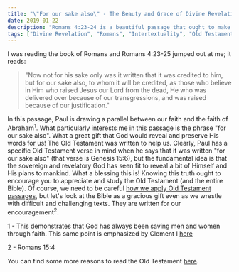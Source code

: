 ```yaml
---
title: "\"For our sake also\" - The Beauty and Grace of Divine Revelation"
date: 2019-01-22
description: "Romans 4:23-24 is a beautiful passage that ought to make us appreciate the gracious gift of divine revelation."
tags: ["Divine Revelation", "Romans", "Intertextuality", "Old Testament", "Abraham", "Faith", "Encouragement"]
---
```


I was reading the book of Romans and Romans 4:23-25 jumped out at me; it reads:

> "Now not for his sake only was it written that it was credited to him, but for our sake also, to whom it will be credited, as those who believe in Him who raised Jesus our Lord from the dead, He who was delivered over because of our transgressions, and was raised because of our justification."

In this passage, Paul is drawing a parallel between our faith and the faith of Abraham<sup>1</sup>. What particularly interests me in this passage is the phrase "for our sake also". What a great gift that God would reveal and preserve His words for us! The Old Testament was written to help us. Clearly, Paul has a specific Old Testament verse in mind when he says that it was written "for our sake also" (that verse is Genesis 15:6), but the fundamental idea is that the sovereign and revelatory God has seen fit to reveal a bit of Himself and His plans to mankind. What a blessing this is! Knowing this truth ought to encourage you to appreciate and study the Old Testament (and the entire Bible). Of course, we need to be careful [how we apply Old Testament passages](https://bible.hightower.space/posts/guidelines-for-using-the-old-testament-well/), but let's look at the Bible as a gracious gift even as we wrestle with difficult and challenging texts. They are written for our encouragement<sup>2</sup>.

<aside class="marginnote">
  <p><span class="noteNumber">1</span> - This demonstrates that God has always been saving men and women through faith. This same point is emphasized by Clement I <a href="https://bible.hightower.space/posts/first-pope-message/">here</a></p>
  <span class="noteNumber">2</span> - Romans 15:4
</aside>

You can find some more reasons to read the Old Testament [here](https://bible.hightower.space/posts/why-read-ot/).
